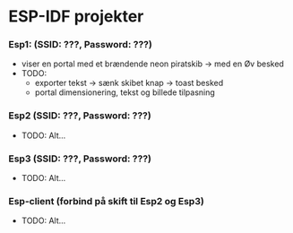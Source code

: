 # ESP-IDF projekter

### Esp1: (SSID: ???, Password: ???)
- viser en portal med et brændende neon piratskib -> med en Øv besked 
- TODO:
   - exporter tekst -> sænk skibet knap -> toast besked
   - portal dimensionering, tekst og billede tilpasning 

### Esp2 (SSID: ???, Password: ???)
- TODO: Alt...

### Esp3 (SSID: ???, Password: ???)
- TODO: Alt...


### Esp-client (forbind på skift til Esp2 og Esp3)
- TODO: Alt...